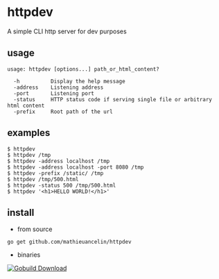 # httpdev

A simple CLI http server for dev purposes

## usage

```
usage: httpdev [options...] path_or_html_content?

  -h          Display the help message
  -address    Listening address
  -port       Listening port
  -status     HTTP status code if serving single file or arbitrary html content
  -prefix     Root path of the url

```

## examples

```
$ httpdev 
$ httpdev /tmp
$ httpdev -address localhost /tmp
$ httpdev -address localhost -port 8080 /tmp
$ httpdev -prefix /static/ /tmp
$ httpdev /tmp/500.html
$ httpdev -status 500 /tmp/500.html
$ httpdev '<h1>HELLO WORLD!</h1>'

```

## install

* from source
```
go get github.com/mathieuancelin/httpdev
```
* binaries 

[![Gobuild Download](http://gobuild.io/badge/github.com/mathieuancelin/httpdev/downloads.svg)](http://gobuild.io/github.com/mathieuancelin/httpdev)
